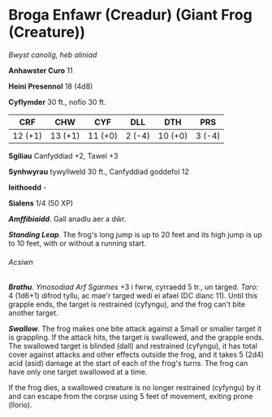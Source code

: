 # Broga Enfawr (Creadur) (Giant Frog (Creature))

*Bwyst canolig, heb aliniad*

**Anhawster Curo** 11

**Heini Presennol** 18 (4d8)

**Cyflymder** 30 ft., nofio 30 ft.

| CRF     | CHW     | CYF     | DLL    | DTH     | PRS    |
|---------|---------|---------|--------|---------|--------|
| 12 (+1) | 13 (+1) | 11 (+0) | 2 (-4) | 10 (+0) | 3 (-4) |

**Sgiliau** Canfyddiad +2, Tawel +3

**Synhwyrau** tywyllweld 30 ft., Canfyddiad goddefol 12

**Ieithoedd** -

**Sialens** 1/4 (50 XP)

***Amffibiaidd***. Gall anadlu aer a dŵr.

***Standing Leap***. The frog's long jump is up to 20 feet and its high jump is up to 10 feet, with or without a running start.

###### Acsiwn

***Brathu***. *Ymosodiad Arf Sgarmes* +3 i fwrw, cyrraedd 5 tr., un targed. *Taro:* 4 (1d6+1) difrod tyllu, ac mae'r targed wedi ei afael (DC dianc 11). Until this grapple ends, the target is restrained (cyfyngu), and the frog can't bite another target.

***Swallow***. The frog makes one bite attack against a Small or smaller target it is grappling. If the attack hits, the target is swallowed, and the grapple ends. The swallowed target is blinded (dall) and restrained (cyfyngu), it has total cover against attacks and other effects outside the frog, and it takes 5 (2d4) acid (asid) damage at the start of each of the frog's turns. The frog can have only one target swallowed at a time.

If the frog dies, a swallowed creature is no longer restrained (cyfyngu) by it and can escape from the corpse using 5 feet of movement, exiting prone (llorio).